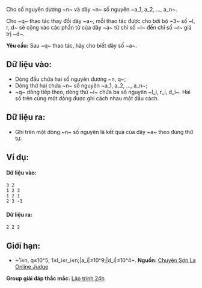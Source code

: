 Cho số nguyên dương ~n~ và dãy ~n~ số nguyên ~a_1, a_2, …, a_n~.

Cho ~q~ thao tác thay đổi dãy ~a~, mỗi thao tác được cho bởi bộ ~3~ số ~l, r, d~ sẽ cộng vào các phần tử của dãy ~a~ từ chỉ số ~l~ đến chỉ số ~r~ giá trị ~d~.

**Yêu cầu:** Sau ~q~ thao tác, hãy cho biết dãy số ~a~.

## Dữ liệu vào:
- Dòng đầu chứa hai số nguyên dương ~n, q~;
- Dòng thứ hai chứa ~n~ số nguyên ~a_1, a_2, …, a_n~;
- ~q~ dòng tiếp theo, dòng thứ ~i~ chứa ba số nguyên ~l_i, r_i, d_i~.
Hai số trên cùng một dòng được ghi cách nhau một dấu cách.

## Dữ liệu ra:
- Ghi trên một dòng ~n~ số nguyên là kết quả của dãy ~a~ theo đúng thứ tự.

## Ví dụ:
#### Dữ liệu vào:
```
3 2
1 2 3
1 2 1
2 3 -1
```

#### Dữ liệu ra:
```
2 2 2
```

## Giới hạn:
- ~1≤n, q≤10^5; 1≤l_i≤r_i≤n;|a_i|≤10^9;|d_i|≤10^4~.
**Nguồn:** [Chuyên Sơn La Online Judge](http://csloj.ddns.net/)

**Group giải đáp thắc mắc:** [Lập trình 24h](https://www.facebook.com/groups/1386904321519984)